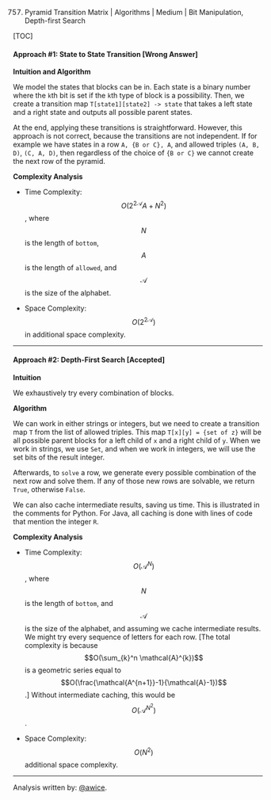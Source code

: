 757. Pyramid Transition Matrix | Algorithms | Medium | Bit Manipulation, Depth-first Search

[TOC]


#### Approach #1: State to State Transition [Wrong Answer]

**Intuition and Algorithm**

We model the states that blocks can be in.  Each state is a binary number where the `k`th bit is set if the `k`th type of block is a possibility.  Then, we create a transition map `T[state1][state2] -> state` that takes a left state and a right state and outputs all possible parent states.

At the end, applying these transitions is straightforward.  However, this approach is not correct, because the transitions are not independent.  If for example we have states in a row `A, {B or C}, A`, and allowed triples `(A, B, D)`, `(C, A, D)`, then regardless of the choice of `{B or C}` we cannot create the next row of the pyramid.



**Complexity Analysis**

* Time Complexity: $$O(2^{2\mathcal{A}}A + N^2)$$, where $$N$$ is the length of `bottom`, $$A$$ is the length of `allowed`, and $$\mathcal{A}$$ is the size of the alphabet.

* Space Complexity: $$O(2^{2\mathcal{A}})$$ in additional space complexity.

---
#### Approach #2: Depth-First Search [Accepted]

**Intuition**

We exhaustively try every combination of blocks.

**Algorithm**

We can work in either strings or integers, but we need to create a transition map `T` from the list of allowed triples.  This map `T[x][y] = {set of z}` will be all possible parent blocks for a left child of `x` and a right child of `y`.  When we work in strings, we use `Set`, and when we work in integers, we will use the set bits of the result integer.

Afterwards, to `solve` a row, we generate every possible combination of the next row and solve them.  If any of those new rows are solvable, we return `True`, otherwise `False`.

We can also cache intermediate results, saving us time.  This is illustrated in the comments for Python.  For Java, all caching is done with lines of code that mention the integer `R`.



**Complexity Analysis**

* Time Complexity: $$O(\mathcal{A}^{N})$$, where $$N$$ is the length of `bottom`, and $$\mathcal{A}$$ is the size of the alphabet, and assuming we cache intermediate results.  We might try every sequence of letters for each row.  [The total complexity is because $$O(\sum_{k}^n \mathcal{A}^{k})$$ is a geometric series equal to $$O(\frac{\mathcal{A^{n+1}}-1}{\mathcal{A}-1})$$.]  Without intermediate caching, this would be $$O(\mathcal{A}^{N^2})$$.

* Space Complexity: $$O(N^2)$$ additional space complexity.

---

Analysis written by: [@awice](https://leetcode.com/awice).
